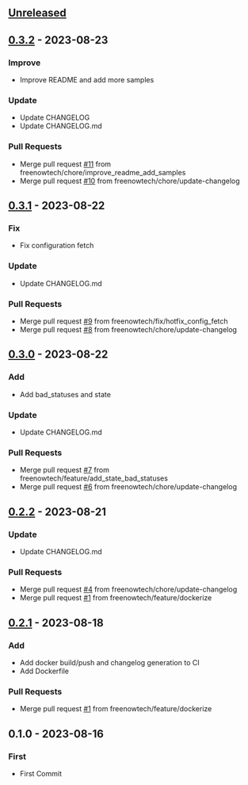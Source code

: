 <a name="unreleased"></a>
## [Unreleased]


<a name="0.3.2"></a>
## [0.3.2] - 2023-08-23
### Improve
- Improve README and add more samples

### Update
- Update CHANGELOG
- Update CHANGELOG.md

### Pull Requests
- Merge pull request [#11](https://github.com/freenowtech/tableau-prometheus-exporter/issues/11) from freenowtech/chore/improve_readme_add_samples
- Merge pull request [#10](https://github.com/freenowtech/tableau-prometheus-exporter/issues/10) from freenowtech/chore/update-changelog


<a name="0.3.1"></a>
## [0.3.1] - 2023-08-22
### Fix
- Fix configuration fetch

### Update
- Update CHANGELOG.md

### Pull Requests
- Merge pull request [#9](https://github.com/freenowtech/tableau-prometheus-exporter/issues/9) from freenowtech/fix/hotfix_config_fetch
- Merge pull request [#8](https://github.com/freenowtech/tableau-prometheus-exporter/issues/8) from freenowtech/chore/update-changelog


<a name="0.3.0"></a>
## [0.3.0] - 2023-08-22
### Add
- Add bad_statuses and state

### Update
- Update CHANGELOG.md

### Pull Requests
- Merge pull request [#7](https://github.com/freenowtech/tableau-prometheus-exporter/issues/7) from freenowtech/feature/add_state_bad_statuses
- Merge pull request [#6](https://github.com/freenowtech/tableau-prometheus-exporter/issues/6) from freenowtech/chore/update-changelog


<a name="0.2.2"></a>
## [0.2.2] - 2023-08-21
### Update
- Update CHANGELOG.md

### Pull Requests
- Merge pull request [#4](https://github.com/freenowtech/tableau-prometheus-exporter/issues/4) from freenowtech/chore/update-changelog
- Merge pull request [#1](https://github.com/freenowtech/tableau-prometheus-exporter/issues/1) from freenowtech/feature/dockerize


<a name="0.2.1"></a>
## [0.2.1] - 2023-08-18
### Add
- Add docker build/push and changelog generation to CI
- Add Dockerfile

### Pull Requests
- Merge pull request [#1](https://github.com/freenowtech/tableau-prometheus-exporter/issues/1) from freenowtech/feature/dockerize


<a name="0.1.0"></a>
## 0.1.0 - 2023-08-16
### First
- First Commit


[Unreleased]: https://github.com/freenowtech/tableau-prometheus-exporter/compare/0.3.2...HEAD
[0.3.2]: https://github.com/freenowtech/tableau-prometheus-exporter/compare/0.3.1...0.3.2
[0.3.1]: https://github.com/freenowtech/tableau-prometheus-exporter/compare/0.3.0...0.3.1
[0.3.0]: https://github.com/freenowtech/tableau-prometheus-exporter/compare/0.2.2...0.3.0
[0.2.2]: https://github.com/freenowtech/tableau-prometheus-exporter/compare/0.2.1...0.2.2
[0.2.1]: https://github.com/freenowtech/tableau-prometheus-exporter/compare/0.1.0...0.2.1
